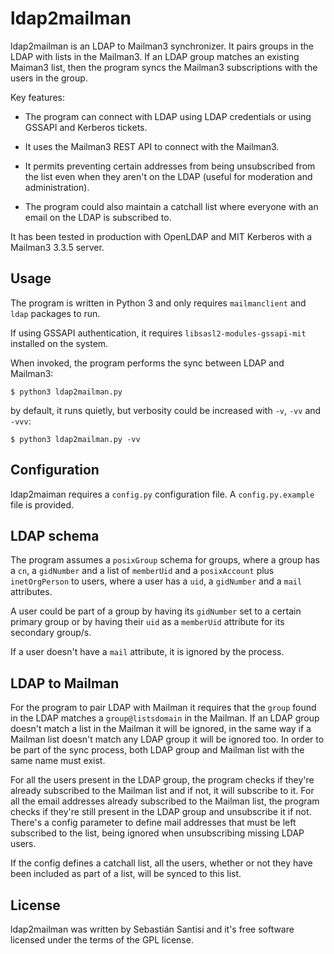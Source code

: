 ldap2mailman
============

ldap2mailman is an LDAP to Mailman3 synchronizer. It pairs groups in the LDAP
with lists in the Mailman3. If an LDAP group matches an existing Maiman3 list,
then the program syncs the Mailman3 subscriptions with the users in the group.

Key features:

*   The program can connect with LDAP using LDAP credentials or using GSSAPI
    and Kerberos tickets.

*   It uses the Mailman3 REST API to connect with the Mailman3.

*   It permits preventing certain addresses from being unsubscribed from the
    list even when they aren't on the LDAP (useful for moderation and
    administration).

*   The program could also maintain a catchall list where everyone with an
    email on the LDAP is subscribed to.

It has been tested in production with OpenLDAP and MIT Kerberos with a Mailman3
3.3.5 server.

Usage
-----

The program is written in Python 3 and only requires `mailmanclient` and `ldap`
packages to run.

If using GSSAPI authentication, it requires `libsasl2-modules-gssapi-mit`
installed on the system.

When invoked, the program performs the sync between LDAP and Mailman3:

`$ python3 ldap2mailman.py`

by default, it runs quietly, but verbosity could be increased with `-v`, `-vv`
and `-vvv`:

`$ python3 ldap2mailman.py -vv`

Configuration
-------------

ldap2maiman requires a `config.py` configuration file. A `config.py.example`
file is provided.

LDAP schema
-----------

The program assumes a `posixGroup` schema for groups, where a group has a
`cn`, a `gidNumber` and a list of `memberUid` and a `posixAccount` plus
`inetOrgPerson` to users, where a user has a `uid`, a `gidNumber` and a `mail`
attributes.

A user could be part of a group by having its `gidNumber` set to a certain
primary group or by having their `uid` as a `memberUid` attribute for its
secondary group/s.

If a user doesn't have a `mail` attribute, it is ignored by the process.

LDAP to Mailman
---------------

For the program to pair LDAP with Mailman it requires that the `group` found in
the LDAP matches a `group@listsdomain` in the Mailman. If an LDAP group doesn't
match a list in the Mailman it will be ignored, in the same way if a Mailman list
doesn't match any LDAP group it will be ignored too. In order to be part of the
sync process, both LDAP group and Mailman list with the same name must exist.

For all the users present in the LDAP group, the program checks if they're
already subscribed to the Mailman list and if not, it will subscribe to it. For all
the email addresses already subscribed to the Mailman list, the program checks
if they're still present in the LDAP group and unsubscribe it if not. There's a
config parameter to define mail addresses that must be left subscribed to the
list, being ignored when unsubscribing missing LDAP users.

If the config defines a catchall list, all the users, whether or not they have
been included as part of a list, will be synced to this list.

License
-------

ldap2mailman was written by Sebastián Santisi and it's free software licensed
under the terms of the GPL license.
